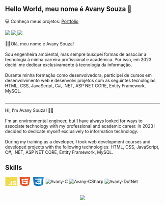 ## Hello World, meu nome é Avany Souza 👋
💻 Conheça meus projetos: [Portfólio](https://avanysouza.github.io/portfolio_avanysouza/)
<div> 
  <a href = "mailto:avanysouza@gmail.com"><img src="https://img.shields.io/badge/-Gmail-%23333?style=for-the-badge&logo=gmail&logoColor=white" target="_blank"></a>
  <a href="https://www.linkedin.com/in/avany-souza-577457259" target="_blank"><img src="https://img.shields.io/badge/-LinkedIn-%230077B5?style=for-the-badge&logo=linkedin&logoColor=white" target="_blank">
  </a> 
  <a href="https://wa.me/351965623459?text=Hello%20I%20found%20your%20profile%20on%20GitHub%2C%20I%27d%20like%20to%20talk%20with%20you" target="_blank"><img     src="https://img.shields.io/badge/WhatsApp-25D366?style=for-the-badge&logo=whatsapp&logoColor=white"></a>
  
</div>
<br>
👩‍💻Olá, meu nome é Avany Souza! <br>
 <br>
Sou engenheira ambiental, mas sempre busquei formas de associar a tecnologia à minha carreira profissional e acadêmica. Por isso, em 2023 decidi me dedicar exclusivamente á tecnologia da informação.
 <br> <br>
Durante minha formação como desenvolvedora, participei de cursos em desenvolvimento web e desenvolvi projetos com as seguintes tecnologias: HTML, CSS, JavaScript, C#, .NET, ASP NET CORE, Entity Framework, MySQL.<br>
<br>
<hr>
Hi, I'm Avany Souza! 👩‍💻 <br>
<br>
I'm an environmental engineer, but I have always looked for ways to associate technology with my professional and academic career. In 2023 I decided to dedicate myself exclusively to information technology. <br>
<br>
During my training as a developer, I took web development courses and developed projects with the following technologies: HTML, CSS, JavaScript, C#, .NET, ASP NET CORE, Entity Framework, MySQL.
<br>

## Skills
<div>
  <img align="center" alt="Avany-Js" height="30" width="40" src="https://raw.githubusercontent.com/devicons/devicon/master/icons/javascript/javascript-plain.svg">
  <img align="center" alt="Avany-HTML" height="30" width="40" src="https://raw.githubusercontent.com/devicons/devicon/master/icons/html5/html5-original.svg">
  <img align="center" alt="Avany-CSS" height="30" width="40" src="https://raw.githubusercontent.com/devicons/devicon/master/icons/css3/css3-original.svg">
  <img align="center" alt="Avany-C" height="30" width="40" src="https://cdn.jsdelivr.net/gh/devicons/devicon/icons/c/c-original.svg"> 
  <img align="center" alt="Avany-CSharp" height="30" width="40" src="https://cdn.jsdelivr.net/gh/devicons/devicon/icons/csharp/csharp-original.svg">
  <img align="center" alt="Avany-DotNet" height="30" width="40" src="https://cdn.jsdelivr.net/gh/devicons/devicon/icons/dotnetcore/dotnetcore-plain.svg">
</div>

##

<div align="center">
<img src="https://github-readme-stats.vercel.app/api?username=avanysouza&show_icons=true&theme=jolly"> 
</div>
